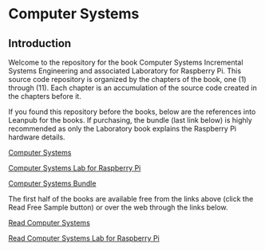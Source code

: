 # Computer Systems

## Introduction

Welcome to the repository for the book Computer Systems Incremental Systems Engineering and associated Laboratory for Raspberry Pi. This source code repository is organized by the chapters of the book, one (1) through (11). Each chapter is an accumulation of the source code created in the chapters before it.

If you found this repository before the books, below are the references into Leanpub for the books. If purchasing, the bundle (last link below) is highly recommended as only the Laboratory book explains the Raspberry Pi hardware details.

[Computer Systems](https://leanpub.com/computersystems)

[Computer Systems Lab for Raspberry Pi](https://leanpub.com/computersystems_lab_rpi)

[Computer Systems Bundle](https://leanpub.com/b/computersystemscomplete)

The first half of the books are available free from the links above (click the Read Free Sample button) or over the web through the links below.

[Read Computer Systems](https://leanpub.com/computersystems/read_sample)

[Read Computer Systems Lab for Raspberry Pi](https://leanpub.com/computersystems_lab_rpi/read_sample)
